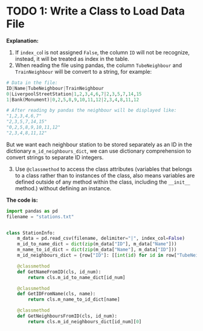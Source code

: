 # TODO 1: Write a Class to Load Data File

**Explanation:**
1. If `index_co`l is not assigned `False`, the column `ID` will not be recognize, instead, it will be treated as index in the table.
2. When reading the file using pandas, the column `TubeNeighbour` and `TrainNeighbour` will be convert to a string, for example:
```py
# Data in the file:
ID|Name|TubeNeighbour|TrainNeighbour
0|LiverpoolStreetStation|1,2,3,4,6,7|2,3,5,7,14,15
1|Bank(Monument)|0,2,5,8,9,10,11,12|2,3,4,8,11,12

# After reading by pandas the neighbour will be displayed like:
"1,2,3,4,6,7"
"2,3,5,7,14,15"
"0,2,5,8,9,10,11,12"
"2,3,4,8,11,12"
```
But we want each neighbour station to be stored separately as an ID in the dictionary `m_id_neighbours_dict`, we can use dictionary comprehension to convert strings to separate ID integers.

3. Use `@classmethod` to access the class attributes (variables that belongs to a class rather than to instances of the class, also means variables are defined outside of any method within the class, including the `__init__` method.) without defining an instance.

**The code is:**
```py
import pandas as pd
filename = "stations.txt"


class StationInfo:
    m_data = pd.read_csv(filename, delimiter="|", index_col=False)
    m_id_to_name_dict = dict(zip(m_data["ID"], m_data["Name"]))
    m_name_to_id_dict = dict(zip(m_data["Name"], m_data["ID"]))
    m_id_neighbours_dict = {row["ID"]: [[int(id) for id in row["TubeNeighbour"].split(",")], [int(id) for id in row["TrainNeighbour"].split(",")]] for index, row in m_data.iterrows()}

    @classmethod
    def GetNameFromID(cls, id_num):
        return cls.m_id_to_name_dict[id_num]

    @classmethod
    def GetIDFromName(cls, name):
        return cls.m_name_to_id_dict[name]

    @classmethod
    def GetNeighboursFromID(cls, id_num):
        return cls.m_id_neighbours_dict[id_num][0]

```
